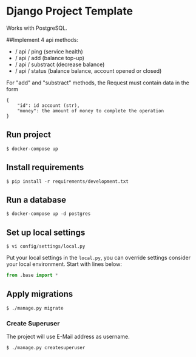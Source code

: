 # Django Project Template

Works with PostgreSQL.

##Implement 4 api methods:

* / api / ping (service health)
* / api / add (balance top-up)
* / api / substract (decrease balance)
* / api / status (balance balance, account opened or closed)

For "add" and "substract" methods, the Request must contain data in the form 
```shell
{
    "id": id account (str),
    "money": the amount of money to complete the operation
}
```

## Run project

```shell
$ docker-compose up
```


## Install requirements

```shell
$ pip install -r requirements/development.txt
```

## Run a database

```shell
$ docker-compose up -d postgres
```

## Set up local settings

```shell
$ vi config/settings/local.py
```

Put your local settings in the `local.py`, you can override settings
consider your local environment. Start with lines below:

```python
from .base import *
```


## Apply migrations

```shell
$ ./manage.py migrate
```

### Create Superuser

The project will use E-Mail address as username.

```shell
$ ./manage.py createsuperuser
```
